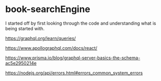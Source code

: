 # book-searchEngine

I started off by first looking through the code and understanding what is being started with. 

https://graphql.org/learn/queries/

https://www.apollographql.com/docs/react/

https://www.prisma.io/blog/graphql-server-basics-the-schema-ac5e2950214e

https://nodejs.org/api/errors.html#errors_common_system_errors